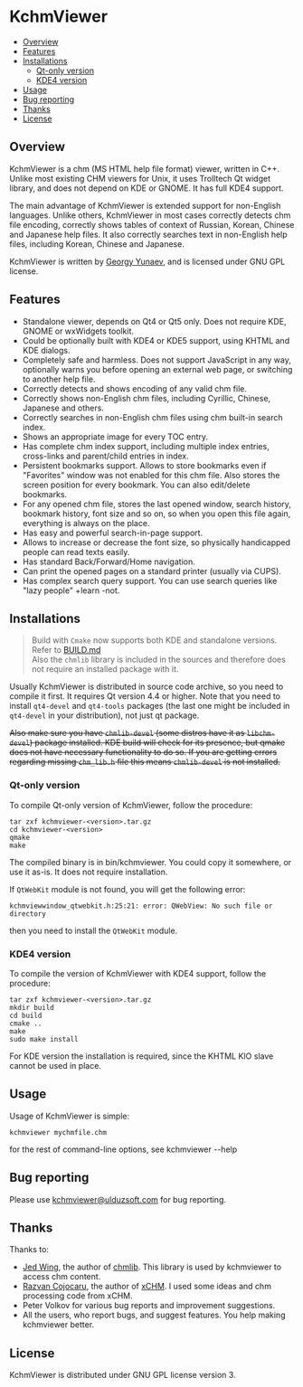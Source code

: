 # KchmViewer

- [Overview](#overview)
- [Features](#features)
- [Installations](#installations)
  - [Qt-only version](#qt-only-version)
  - [KDE4 version](#kde4-version)
- [Usage](#Usage)
- [Bug reporting](#bug-reporting)
- [Thanks](#thanks)
- [License](#license)


## Overview

KchmViewer is a chm (MS HTML help file format) viewer, written in C++. Unlike most existing CHM viewers for Unix, it uses Trolltech Qt widget library, and does not depend on KDE or GNOME. It has full KDE4 support.

The main advantage of KchmViewer is extended support for non-English languages. Unlike others, KchmViewer in most cases correctly detects chm file encoding, correctly shows tables of context of Russian, Korean, Chinese and Japanese help files. It also correctly searches text in non-English help files, including Korean, Chinese and Japanese.

KchmViewer is written by [Georgy Yunaev](mailto:gyunaev@ulduzsoft.com), and is licensed under GNU GPL license.


## Features

- Standalone viewer, depends on Qt4 or Qt5 only. Does not require KDE, GNOME or wxWidgets toolkit.
- Could be optionally built with KDE4 or KDE5 support, using KHTML and KDE dialogs.
- Completely safe and harmless. Does not support JavaScript in any way, optionally warns you before opening an external web page, or switching to another help file.
- Correctly detects and shows encoding of any valid chm file.
- Correctly shows non-English chm files, including Cyrillic, Chinese, Japanese and others.
- Correctly searches in non-English chm files using chm built-in search index.
- Shows an appropriate image for every TOC entry.
- Has complete chm index support, including multiple index entries, cross-links and parent/child entries in index.
- Persistent bookmarks support. Allows to store bookmarks even if "Favorites" window was not enabled for this chm file. Also stores the screen position for every bookmark. You can also edit/delete bookmarks.
- For any opened chm file, stores the last opened window, search history, bookmark history, font size and so on, so when you open this file again, everything is always on the place.
- Has easy and powerful search-in-page support.
- Allows to increase or decrease the font size, so physically handicapped people can read texts easily.
- Has standard Back/Forward/Home navigation.
- Can print the opened pages on a standard printer (usually via CUPS).
- Has complex search query support. You can use search queries like "lazy people" +learn -not.


## Installations

>Build with `Cmake` now supports both KDE and standalone versions. Refer to [BUILD.md](BUILD.md)</br>
>Also the `chmlib` library is included in the sources and therefore does not require an installed package with it.

Usually KchmViewer is distributed in source code archive, so you need to compile it first. It requires Qt version 4.4 or higher. Note that you need to install `qt4-devel` and `qt4-tools` packages (the last one might be included in `qt4-devel` in your distribution), not just qt package.

~~Also make sure you have `chmlib-devel` (some distros have it as `libchm-devel`) package installed. KDE build will check for its presence, but qmake does not have necessary functionality to do so. If you are getting errors regarding missing `chm_lib.h` file this means `chmlib-devel` is not installed.~~


### Qt-only version

To compile Qt-only version of KchmViewer, follow the procedure:

```
tar zxf kchmviewer-<version>.tar.gz
cd kchmviewer-<version>
qmake
make
```

The compiled binary is in bin/kchmviewer. You could copy it somewhere, or use it as-is. It does not require installation.

If `QtWebKit` module is not found, you will get the following error:

```
kchmviewwindow_qtwebkit.h:25:21: error: QWebView: No such file or directory
```

then you need to install the `QtWebKit` module.


### KDE4 version

To compile the version of KchmViewer with KDE4 support, follow the procedure:

```
tar zxf kchmviewer-<version>.tar.gz
mkdir build
cd build
cmake ..
make
sudo make install
```

For KDE version the installation is required, since the KHTML KIO slave cannot be used in place.


## Usage

Usage of KchmViewer is simple:

```
kchmviewer mychmfile.chm
```

for the rest of command-line options, see kchmviewer --help


## Bug reporting

Please use kchmviewer@ulduzsoft.com for bug reporting.


## Thanks

Thanks to:

- [Jed Wing](https://github.com/jedwing), the author of [chmlib](http://www.jedrea.com/chmlib/). This library is used by kchmviewer to access chm content.
- [Razvan Cojocaru](https://github.com/rzvncj), the author of [xCHM](https://xchm.sourceforge.io/). I used some ideas and chm processing code from xCHM.
- Peter Volkov for various bug reports and improvement suggestions.
- All the users, who report bugs, and suggest features. You help making kchmviewer better.

## License

KchmViewer is distributed under GNU GPL license version 3.
